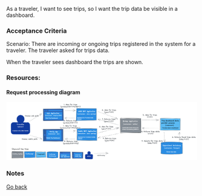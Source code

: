 As a traveler, I want to see trips, so I want the trip data be visible in a dashboard.

### Acceptance Criteria

Scenario: There are incoming or ongoing trips registered in the system for a traveler. The traveler asked for trips data.

When the traveler sees dashboard the trips are shown.

### Resources:

#### Request processing diagram

![Dynamic diagram](https://github.com/ExtravaganzaTeam/KATAS-2023/blob/main/current/user_stories/traveller/US_006_view_trips.png "a title")  

### Notes


[Go back](../README.md)